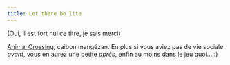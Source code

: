 ```yaml
---
title: Let there be lite
---
```


(Oui, il est fort nul ce titre, je sais merci)

[Animal Crossing](http://www.animal-crossing.com/), caibon mangézan. En plus
si vous aviez pas de vie sociale _avant_, vous en aurez une petite _après_,
enfin au moins dans le jeu quoi... :)

